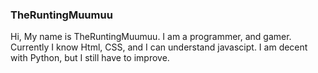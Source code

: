 ### TheRuntingMuumuu
Hi, My name is TheRuntingMuumuu. I am a programmer, and gamer.
Currently I know Html, CSS, and I can understand javascipt. I am decent with Python, but I still have to improve.
